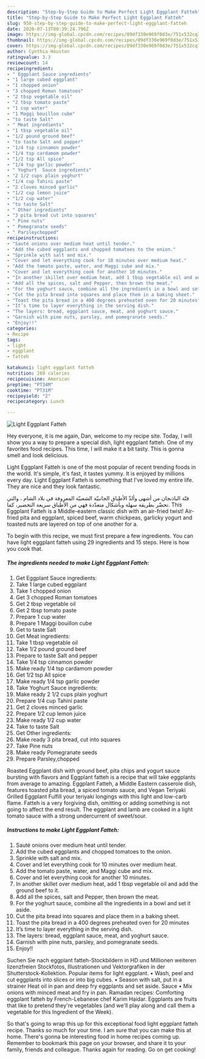 ```yaml
---
description: "Step-by-Step Guide to Make Perfect Light Eggplant Fatteh"
title: "Step-by-Step Guide to Make Perfect Light Eggplant Fatteh"
slug: 950-step-by-step-guide-to-make-perfect-light-eggplant-fatteh
date: 2020-07-13T00:39:24.796Z
image: https://img-global.cpcdn.com/recipes/09df330e969f0d3e/751x532cq70/light-eggplant-fatteh-recipe-main-photo.jpg
thumbnail: https://img-global.cpcdn.com/recipes/09df330e969f0d3e/751x532cq70/light-eggplant-fatteh-recipe-main-photo.jpg
cover: https://img-global.cpcdn.com/recipes/09df330e969f0d3e/751x532cq70/light-eggplant-fatteh-recipe-main-photo.jpg
author: Cynthia Houston
ratingvalue: 3.3
reviewcount: 14
recipeingredient:
- " Eggplant Sauce ingredients"
- "1 large cubed eggplant"
- "1 chopped onion"
- "3 chopped Roman tomatoes"
- "2 tbsp vegetable oil"
- "2 tbsp tomato paste"
- "1 cup water"
- "1 Maggi bouillon cube"
- "to taste Salt"
- " Meat ingredients"
- "1 tbsp vegetable oil"
- "1/2 pound ground beef"
- "to taste Salt and pepper"
- "1/4 tsp cinnamon powder"
- "1/4 tsp cardamom powder"
- "1/2 tsp All spice"
- "1/4 tsp garlic powder"
- " Yoghurt  Sauce ingredients"
- "2 1/2 cups plain yoghurt"
- "1/4 cup Tahini paste"
- "2 cloves minced garlic"
- "1/2 cup lemon juice"
- "1/2 cup water"
- "to taste Salt"
- " Other ingredients"
- "3 pita bread cut into squares"
- " Pine nuts"
- " Pomegranate seeds"
- " Parsleychopped"
recipeinstructions:
- "Sauté onions over medium heat until tender."
- "Add the cubed eggplants and chopped tomatoes to the onion."
- "Sprinkle with salt and mix."
- "Cover and let everything cook for 10 minutes over medium heat."
- "Add the tomato paste, water, and Maggi cube and mix."
- "Cover and let everything cook for another 10 minutes."
- "In another skillet over medium heat, add 1 tbsp vegetable oil and add the ground beef to it."
- "Add all the spices, salt and Pepper, then brown the meat."
- "For the yoghurt sauce, combine all the ingredients in a bowl and set it aside."
- "Cut the pita bread into squares and place them in a baking sheet."
- "Toast the pita bread in a 400 degrees preheated oven for 20 minutes"
- "It’s time to layer everything in the serving dish."
- "The layers: bread, eggplant sauce, meat, and yoghurt sauce."
- "Garnish with pine nuts, parsley, and pomegranate seeds."
- "Enjoy!!"
categories:
- Recipe
tags:
- light
- eggplant
- fatteh

katakunci: light eggplant fatteh 
nutrition: 269 calories
recipecuisine: American
preptime: "PT34M"
cooktime: "PT31M"
recipeyield: "2"
recipecategory: Lunch

---
```



![Light Eggplant Fatteh](https://img-global.cpcdn.com/recipes/09df330e969f0d3e/751x532cq70/light-eggplant-fatteh-recipe-main-photo.jpg)

Hey everyone, it is me again, Dan, welcome to my recipe site. Today, I will show you a way to prepare a special dish, light eggplant fatteh. One of my favorites food recipes. This time, I will make it a bit tasty. This is gonna smell and look delicious.

Light Eggplant Fatteh is one of the most popular of recent trending foods in the world. It's simple, it's fast, it tastes yummy. It is enjoyed by millions every day. Light Eggplant Fatteh is something that I've loved my entire life. They are nice and they look fantastic.

فتّة الباذنجان من أشهى وألذّ الأطباق الجانبيّة الشعبيّة المعروفة في بلاد الشام ، والتي تحضّر بطريقة سهلة وبأشكال متعدّدة فهي من الأطباق سريعة التحضير، كما. This Eggplant Fatteh is a Middle-eastern classic dish with an air-fried twist! Air-fried pita and eggplant, spiced beef, warm chickpeas, garlicky yogurt and toasted nuts are layered on top of one another for a.


To begin with this recipe, we must first prepare a few ingredients. You can have light eggplant fatteh using 29 ingredients and 15 steps. Here is how you cook that.

<!--inarticleads1-->

##### The ingredients needed to make Light Eggplant Fatteh:

1. Get  Eggplant Sauce ingredients:
1. Take 1 large cubed eggplant
1. Take 1 chopped onion
1. Get 3 chopped Roman tomatoes
1. Get 2 tbsp vegetable oil
1. Get 2 tbsp tomato paste
1. Prepare 1 cup water
1. Prepare 1 Maggi bouillon cube
1. Get to taste Salt
1. Get  Meat ingredients:
1. Take 1 tbsp vegetable oil
1. Take 1/2 pound ground beef
1. Prepare to taste Salt and pepper
1. Take 1/4 tsp cinnamon powder
1. Make ready 1/4 tsp cardamom powder
1. Get 1/2 tsp All spice
1. Make ready 1/4 tsp garlic powder
1. Take  Yoghurt  Sauce ingredients:
1. Make ready 2 1/2 cups plain yoghurt
1. Prepare 1/4 cup Tahini paste
1. Get 2 cloves minced garlic
1. Prepare 1/2 cup lemon juice
1. Make ready 1/2 cup water
1. Take to taste Salt
1. Get  Other ingredients:
1. Make ready 3 pita bread, cut into squares
1. Take  Pine nuts
1. Make ready  Pomegranate seeds
1. Prepare  Parsley,chopped


Roasted Eggplant dish with ground beef, pita chips and yogurt sauce bursting with flavors and Eggplant fatteh is a recipe that will take eggplants from average to amazing. Eggplant Fatteh, a Middle Eastern casserole dish, features toasted pita bread, a spiced tomato sauce, and Vegan Teriyaki Grilled Eggplant Fulfill your teriyaki longings with this light and low-carb flame. Fatteh is a very forgiving dish, omitting or adding something is not going to affect the end result. The eggplant and lamb are cooked in a light tomato sauce with a strong undercurrent of sweet/sour. 

<!--inarticleads2-->

##### Instructions to make Light Eggplant Fatteh:

1. Sauté onions over medium heat until tender.
1. Add the cubed eggplants and chopped tomatoes to the onion.
1. Sprinkle with salt and mix.
1. Cover and let everything cook for 10 minutes over medium heat.
1. Add the tomato paste, water, and Maggi cube and mix.
1. Cover and let everything cook for another 10 minutes.
1. In another skillet over medium heat, add 1 tbsp vegetable oil and add the ground beef to it.
1. Add all the spices, salt and Pepper, then brown the meat.
1. For the yoghurt sauce, combine all the ingredients in a bowl and set it aside.
1. Cut the pita bread into squares and place them in a baking sheet.
1. Toast the pita bread in a 400 degrees preheated oven for 20 minutes
1. It’s time to layer everything in the serving dish.
1. The layers: bread, eggplant sauce, meat, and yoghurt sauce.
1. Garnish with pine nuts, parsley, and pomegranate seeds.
1. Enjoy!!


Suchen Sie nach eggplant fatteh-Stockbildern in HD und Millionen weiteren lizenzfreien Stockfotos, Illustrationen und Vektorgrafiken in der Shutterstock-Kollektion. Popular items for light eggplant. • Wash, peel and cut eggplants into slices or into big cubes. • Season with salt, put in a strainer Heat oil in pan and deep fry eggplants and set aside. Sauce • Mix onions with minced meat and fry in pan. Ramadan recipes: Comforting eggplant fatteh by French-Lebanese chef Karim Haidar. Eggplants are fruits that like to pretend they&#39;re vegetables (and we&#39;ll play along and call them a vegetable for this Ingredient of the Week). 

So that's going to wrap this up for this exceptional food light eggplant fatteh recipe. Thanks so much for your time. I am sure that you can make this at home. There's gonna be interesting food in home recipes coming up. Remember to bookmark this page on your browser, and share it to your family, friends and colleague. Thanks again for reading. Go on get cooking!

